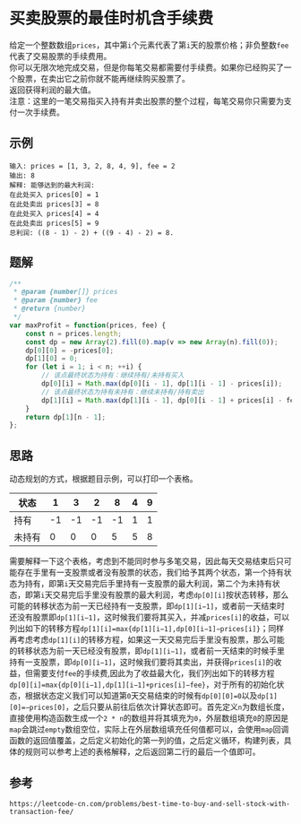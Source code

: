 # 买卖股票的最佳时机含手续费
给定一个整数数组`prices`，其中第`i`个元素代表了第`i`天的股票价格；非负整数`fee`代表了交易股票的手续费用。  
你可以无限次地完成交易，但是你每笔交易都需要付手续费。如果你已经购买了一个股票，在卖出它之前你就不能再继续购买股票了。  
返回获得利润的最大值。  
注意：这里的一笔交易指买入持有并卖出股票的整个过程，每笔交易你只需要为支付一次手续费。

## 示例

```
输入: prices = [1, 3, 2, 8, 4, 9], fee = 2
输出: 8
解释: 能够达到的最大利润:  
在此处买入 prices[0] = 1
在此处卖出 prices[3] = 8
在此处买入 prices[4] = 4
在此处卖出 prices[5] = 9
总利润: ((8 - 1) - 2) + ((9 - 4) - 2) = 8.
```

## 题解

```javascript
/**
 * @param {number[]} prices
 * @param {number} fee
 * @return {number}
 */
var maxProfit = function(prices, fee) {
    const n = prices.length;
    const dp = new Array(2).fill(0).map(v => new Array(n).fill(0));
    dp[0][0] = -prices[0];
    dp[1][0] = 0;
    for (let i = 1; i < n; ++i) {
        // 该点最终状态为持有：继续持有/未持有买入
        dp[0][i] = Math.max(dp[0][i - 1], dp[1][i - 1] - prices[i]);
        // 该点最终状态为持有未持有：继续未持有/持有卖出
        dp[1][i] = Math.max(dp[1][i - 1], dp[0][i - 1] + prices[i] - fee);
    }
    return dp[1][n - 1];
};
```

## 思路
动态规划的方式，根据题目示例，可以打印一个表格。

| 状态 | 1 | 3 | 2 | 8 | 4 | 9 | 
| --- | --- | --- | --- | --- | --- | --- | 
| 持有 | -1 | -1 | -1 | -1 | 1 | 1 |
| 未持有 | 0 | 0 | 0 | 5 | 5 | 8 |

需要解释一下这个表格，考虑到不能同时参与多笔交易，因此每天交易结束后只可能存在手里有一支股票或者没有股票的状态，我们给予其两个状态，第一个持有状态为持有，即第`i`天交易完后手里持有一支股票的最大利润，第二个为未持有状态，即第`i`天交易完后手里没有股票的最大利润，考虑`dp[0][i]`按状态转移，那么可能的转移状态为前一天已经持有一支股票，即`dp[1][i−1]`，或者前一天结束时还没有股票即`dp[1][i−1]`，这时候我们要将其买入，并减`prices[i]`的收益，可以列出如下的转移方程`dp[1][i]=max{dp[1][i−1],dp[0][i−1]−prices[i]}`；同样再考虑考虑`dp[1][i]`的转移方程，如果这一天交易完后手里没有股票，那么可能的转移状态为前一天已经没有股票，即`dp[1][i−1]`，或者前一天结束的时候手里持有一支股票，即`dp[0][i−1]`，这时候我们要将其卖出，并获得`prices[i]`的收益，但需要支付`fee`的手续费,因此为了收益最大化，我们列出如下的转移方程`dp[0][i]=max{dp[0][i−1],dp[1][i−1]+prices[i]−fee}`，对于所有的初始化状态，根据状态定义我们可以知道第`0`天交易结束的时候有`dp[0][0]=0`以及`dp[1][0]=−prices[0]`，之后只要从前往后依次计算状态即可。首先定义`n`为数组长度，直接使用构造函数生成一个`2 * n`的数组并将其填充为`0`，外层数组填充`0`的原因是`map`会跳过`empty`数组空位，实际上在外层数组填充任何值都可以，会使用`map`回调函数的返回值覆盖，之后定义初始化的第一列的值，之后定义循环，构建列表，具体的规则可以参考上述的表格解释，之后返回第二行的最后一个值即可。





## 参考

```
https://leetcode-cn.com/problems/best-time-to-buy-and-sell-stock-with-transaction-fee/
```

